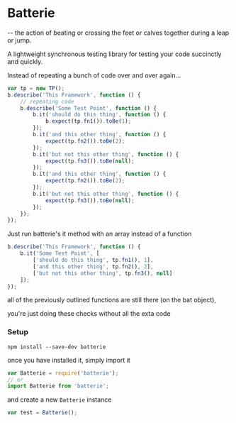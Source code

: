 # Batterie
-- the action of beating or crossing the feet or calves together during a leap or jump.

A lightweight synchronous testing library for testing your code succinctly and quickly.

Instead of repeating a bunch of code over and over again...

```javascript
var tp = new TP();
b.describe('This Framework', function () {
    // repeating code
    b.describe('Some Test Point', function () {
        b.it('should do this thing', function () {
            b.expect(tp.fn1()).toBe(1);
        });
        b.it('and this other thing', function () {
            expect(tp.fn2()).toBe(2);
        });
        b.it('but not this other thing', function () {
            expect(tp.fn3()).toBe(null);
        });
        b.it('and this other thing', function () {
            expect(tp.fn2()).toBe(2);
        });
        b.it('but not this other thing', function () {
            expect(tp.fn3()).toBe(null);
        });
    });
});
```
Just run batterie's it method with an array instead of a function
```javascript
b.describe('This Framework', function () {
    b.it('Some Test Point', [
        ['should do this thing', tp.fn1(), 1],
        ['and this other thing', tp.fn2(), 2],
        ['but not this other thing', tp.fn3(), null]
    ]);
});
```

all of the previously outlined functions are still there (on the bat object),

you're just doing these checks without all the exta code

### Setup

```
npm install --save-dev batterie
```
once you have installed it, simply import it
```javascript
var Batterie = require('batterie');
// or
import Batterie from 'batterie';
```

and create a new ```Batterie``` instance

```javascript
var test = Batterie();
```
